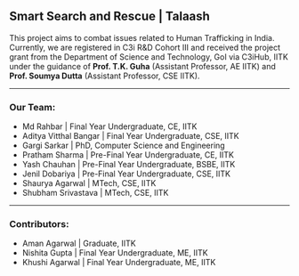 ## Smart Search and Rescue | Talaash

This project aims to combat issues related to Human Trafficking in India. <br>
Currently, we are registered in C3i R&D Cohort III and received the project grant from the Department of Science and Technology, GoI via C3iHub, IITK under the guidance of **Prof. T.K. Guha** (Assistant Professor, AE IITK) and **Prof. Soumya Dutta** (Assistant Professor, CSE IITK).

---

### Our Team:
- Md Rahbar | Final Year Undergraduate, CE, IITK
- Aditya Vitthal Bangar | Final Year Undergraduate, CSE, IITK
- Gargi Sarkar | PhD, Computer Science and Engineering
- Pratham Sharma | Pre-Final Year Undergraduate, CE, IITK
- Yash Chauhan | Pre-Final Year Undergraduate, BSBE, IITK
- Jenil Dobariya | Pre-Final Year Undergraduate, CSE, IITK
- Shaurya Agarwal | MTech, CSE, IITK 
- Shubham Srivastava | MTech, CSE, IITK

---

### Contributors:
- Aman Agarwal | Graduate, IITK
- Nishita Gupta | Final Year Undergraduate, ME, IITK
- Khushi Agarwal | Final Year Undergraduate, ME, IITK
